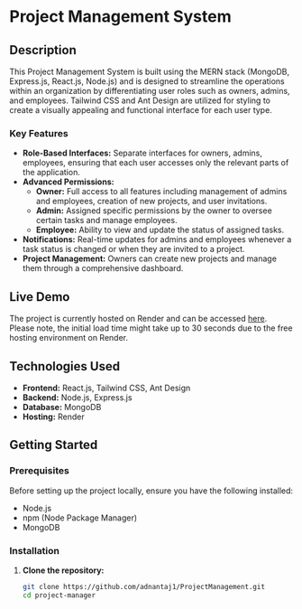 # Project Management System

## Description
This Project Management System is built using the MERN stack (MongoDB, Express.js, React.js, Node.js) and is designed to streamline the operations within an organization by differentiating user roles such as owners, admins, and employees. Tailwind CSS and Ant Design are utilized for styling to create a visually appealing and functional interface for each user type.

### Key Features
- **Role-Based Interfaces:** Separate interfaces for owners, admins, employees, ensuring that each user accesses only the relevant parts of the application.
- **Advanced Permissions:**
  - **Owner:** Full access to all features including management of admins and employees, creation of new projects, and user invitations.
  - **Admin:** Assigned specific permissions by the owner to oversee certain tasks and manage employees.
  - **Employee:** Ability to view and update the status of assigned tasks.
- **Notifications:** Real-time updates for admins and employees whenever a task status is changed or when they are invited to a project.
- **Project Management:** Owners can create new projects and manage them through a comprehensive dashboard.

## Live Demo
The project is currently hosted on Render and can be accessed [here](https://projectmanager-iqvd.onrender.com). Please note, the initial load time might take up to 30 seconds due to the free hosting environment on Render.

## Technologies Used
- **Frontend:** React.js, Tailwind CSS, Ant Design
- **Backend:** Node.js, Express.js
- **Database:** MongoDB
- **Hosting:** Render

## Getting Started

### Prerequisites
Before setting up the project locally, ensure you have the following installed:
- Node.js
- npm (Node Package Manager)
- MongoDB

### Installation
1. **Clone the repository:**
   ```bash
   git clone https://github.com/adnantaj1/ProjectManagement.git
   cd project-manager
